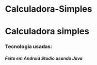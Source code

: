 # Calculadora-Simples
 
#                                                      Calculadora simples
     
###                  Tecnologia usadas:
   #####                      Feito em Android Studio usando Java
  
 
